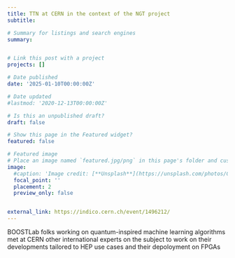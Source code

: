 ```yaml
---
title: TTN at CERN in the context of the NGT project
subtitle: 

# Summary for listings and search engines
summary: 


# Link this post with a project
projects: []

# Date published
date: '2025-01-10T00:00:00Z'

# Date updated
#lastmod: '2020-12-13T00:00:00Z'

# Is this an unpublished draft?
draft: false

# Show this page in the Featured widget?
featured: false

# Featured image
# Place an image named `featured.jpg/png` in this page's folder and customize its options here.
image:
  #caption: 'Image credit: [**Unsplash**](https://unsplash.com/photos/CpkOjOcXdUY)'
  focal_point: ''
  placement: 2
  preview_only: false


external_link: https://indico.cern.ch/event/1496212/
---
```


BOOSTLab folks working on quantum-inspired
machine learning algorithms met at CERN other international experts on
the subject to work on their developments tailored to HEP use cases
and their depoloyment on FPGAs
